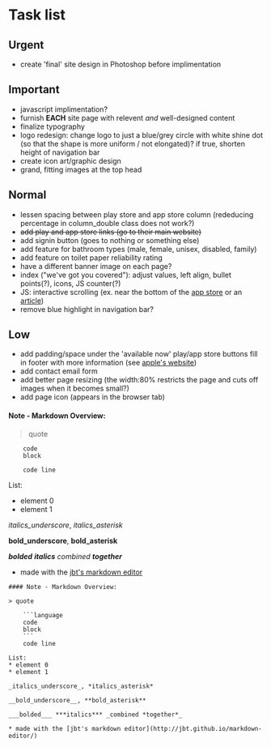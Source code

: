 # Task list



## Urgent
* create 'final' site design in Photoshop before implimentation


## Important
* javascript implimentation?
* furnish __EACH__ site page with relevent *and* well-designed content
* finalize typography
* logo redesign: change logo to just a blue/grey circle with white shine dot (so that the shape is more uniform / not elongated)? if true, shorten height of navigation bar
* create icon art/graphic design
* grand, fitting images at the top head


## Normal
* lessen spacing between play store and app store column (rededucing percentage in column_double class does not work?)
* ~~add play and app store links (go to their main website)~~
* add signin button (goes to nothing or something else)
* add feature for bathroom types (male, female, unisex, disabled, family)
* add feature on toilet paper reliability rating
* have a different banner image on each page?
* index ("we've got you covered"): adjust values, left align, bullet points(?), icons, JS counter(?)
* JS: interactive scrolling (ex. near the bottom of the [app store](https://www.apple.com/ca/ios/app-store/) or an [article](http://www.abc.net.au/news/2017-10-16/north-korea-missile-range-map/8880894))
* remove blue highlight in navigation bar?


## Low
* add padding/space under the 'available now' play/app store buttons
fill in footer with more information (see [apple's website](apple.com/ca/))
* add contact email form
* add better page resizing (the width:80% restricts the page and cuts off images when it becomes small?)
* add page icon (appears in the browser tab)



#### Note - Markdown Overview:

> quote

```language
	code
	block
```
		code line

List:
* element 0
* element 1

_italics_underscore_, *italics_asterisk*

__bold_underscore__, **bold_asterisk**

___bolded___ ***italics*** _combined **together**_

* made with the [jbt's markdown editor](http://jbt.github.io/markdown-editor/)

```
#### Note - Markdown Overview:

> quote

	```language
	code
	block
	```
	code line

List:
* element 0
* element 1

_italics_underscore_, *italics_asterisk*

__bold_underscore__, **bold_asterisk**

___bolded___ ***italics*** _combined *together*_

* made with the [jbt's markdown editor](http://jbt.github.io/markdown-editor/)

```
